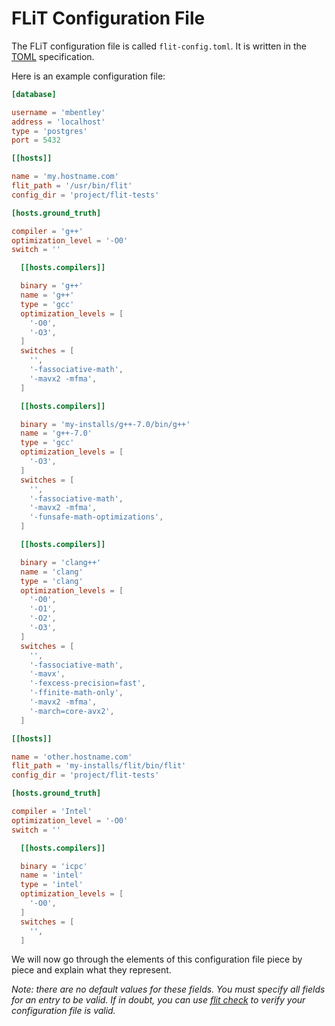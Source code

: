 # FLiT Configuration File

The FLiT configuration file is called `flit-config.toml`.  It is written in the
[TOML](https://github.com/toml-lang/toml) specification.

Here is an example configuration file:

```toml
[database]

username = 'mbentley'
address = 'localhost'
type = 'postgres'
port = 5432

[[hosts]]

name = 'my.hostname.com'
flit_path = '/usr/bin/flit'
config_dir = 'project/flit-tests'

[hosts.ground_truth]

compiler = 'g++'
optimization_level = '-O0'
switch = ''

  [[hosts.compilers]]

  binary = 'g++'
  name = 'g++'
  type = 'gcc'
  optimization_levels = [
    '-O0',
    '-O3',
  ]
  switches = [
    '',
    '-fassociative-math',
    '-mavx2 -mfma',
  ]

  [[hosts.compilers]]

  binary = 'my-installs/g++-7.0/bin/g++'
  name = 'g++-7.0'
  type = 'gcc'
  optimization_levels = [
    '-O3',
  ]
  switches = [
    '',
    '-fassociative-math',
    '-mavx2 -mfma',
    '-funsafe-math-optimizations',
  ]

  [[hosts.compilers]]

  binary = 'clang++'
  name = 'clang'
  type = 'clang'
  optimization_levels = [
    '-O0',
    '-O1',
    '-O2',
    '-O3',
  ]
  switches = [
    '',
    '-fassociative-math',
    '-mavx',
    '-fexcess-precision=fast',
    '-ffinite-math-only',
    '-mavx2 -mfma',
    '-march=core-avx2',
  ]

[[hosts]]

name = 'other.hostname.com'
flit_path = 'my-installs/flit/bin/flit'
config_dir = 'project/flit-tests'

[hosts.ground_truth]

compiler = 'Intel'
optimization_level = '-O0'
switch = ''

  [[hosts.compilers]]

  binary = 'icpc'
  name = 'intel'
  type = 'intel'
  optimization_levels = [
    '-O0',
  ]
  switches = [
    '',
  ]
```

We will now go through the elements of this configuration file piece by piece
and explain what they represent.

_Note: there are no default values for these fields.  You must specify all
fields for an entry to be valid.  If in doubt, you can use [flit
check](flit-command-line.md#flit-check) to verify your configuration file is
valid._
